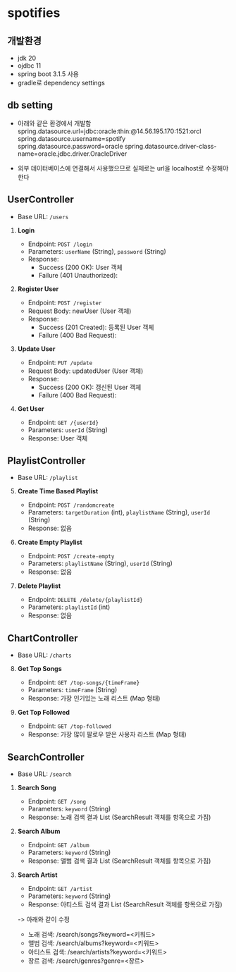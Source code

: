 # spotifies

## 개발환경
- jdk 20
- ojdbc 11
- spring boot 3.1.5 사용
- gradle로 dependency settings

## db setting
- 아래와 같은 환경에서 개발함
spring.datasource.url=jdbc:oracle:thin:@14.56.195.170:1521:orcl
spring.datasource.username=spotify
spring.datasource.password=oracle
spring.datasource.driver-class-name=oracle.jdbc.driver.OracleDriver

- 외부 데이터베이스에 연결해서 사용했으므로 실제로는 url을 localhost로 수정해야한다


## UserController
* Base URL: `/users`

1. **Login**
    - Endpoint: `POST /login`
    - Parameters: `userName` (String), `password` (String)
    - Response:
        - Success (200 OK): User 객체
        - Failure (401 Unauthorized):

2. **Register User**
    - Endpoint: `POST /register`
    - Request Body: newUser (User 객체)
    - Response:
        - Success (201 Created): 등록된 User 객체
        - Failure (400 Bad Request):

3. **Update User**
    - Endpoint: `PUT /update`
    - Request Body: updatedUser (User 객체)
    - Response:
        - Success (200 OK): 갱신된 User 객체
        - Failure (400 Bad Request):

4. **Get User**
    - Endpoint: `GET /{userId}`
    - Parameters: `userId` (String)
    - Response: User 객체

## PlaylistController
* Base URL: `/playlist`

5. **Create Time Based Playlist**
    - Endpoint: `POST /randomcreate`
    - Parameters: `targetDuration` (int), `playlistName` (String), `userId` (String)
    - Response: 없음

6. **Create Empty Playlist**
    - Endpoint: `POST /create-empty`
    - Parameters: `playlistName` (String), `userId` (String)
    - Response: 없음

7. **Delete Playlist**
    - Endpoint: `DELETE /delete/{playlistId}`
    - Parameters: `playlistId` (int)
    - Response: 없음

## ChartController
* Base URL: `/charts`

8. **Get Top Songs**
    - Endpoint: `GET /top-songs/{timeFrame}`
    - Parameters: `timeFrame` (String)
    - Response: 가장 인기있는 노래 리스트 (Map 형태)

9. **Get Top Followed**
    - Endpoint: `GET /top-followed`
    - Response: 가장 많이 팔로우 받은 사용자 리스트 (Map 형태)

## SearchController
* Base URL: `/search`

1. **Search Song**
   - Endpoint: `GET /song`
   - Parameters: `keyword` (String)
   - Response: 노래 검색 결과 List (SearchResult 객체를 항목으로 가짐)

2. **Search Album**
   - Endpoint: `GET /album`
   - Parameters: `keyword` (String)
   - Response: 앨범 검색 결과 List (SearchResult 객체를 항목으로 가짐)

3. **Search Artist**
   - Endpoint: `GET /artist`
   - Parameters: `keyword` (String)
   - Response: 아티스트 검색 결과 List (SearchResult 객체를 항목으로 가짐)
     
   -> 아래와 같이 수정   

   - 노래 검색: /search/songs?keyword=<키워드>
   - 앨범 검색: /search/albums?keyword=<키워드>
   - 아티스트 검색: /search/artists?keyword=<키워드>
   - 장르 검색: /search/genres?genre=<장르>